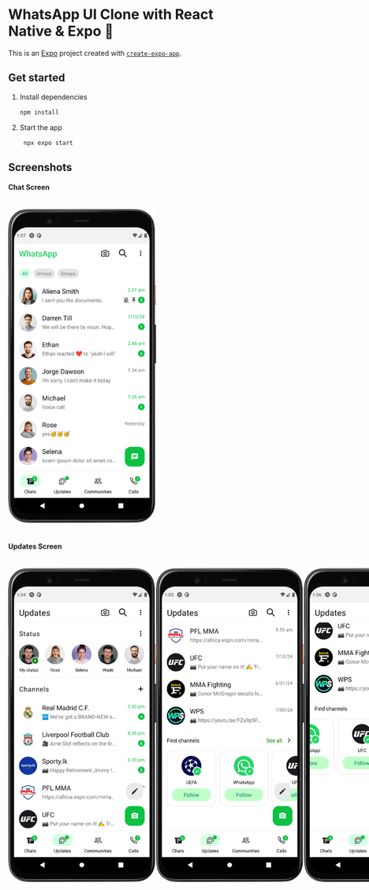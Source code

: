 # WhatsApp UI Clone with React Native & Expo 👋

This is an [Expo](https://expo.dev) project created with [`create-expo-app`](https://www.npmjs.com/package/create-expo-app).

## Get started

1. Install dependencies

   ```bash
   npm install
   ```

2. Start the app

   ```bash
    npx expo start
   ```

## Screenshots

#### Chat Screen

<br><img src="./assets/images/screenshots/chat.png" alt="Chat Screenshot" width="300"/>

#### <br>Updates Screen

<br>
<div style="display: flex;">
  <img src="./assets/images/screenshots/update1.png" alt="Update Screenshot" width="300"/>
  <img src="./assets/images/screenshots/update2.png" alt="Update Screenshot" width="300"/>
  <img src="./assets/images/screenshots/update3.png" alt="Update Screenshot" width="300"/>
</div>


   

